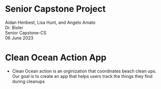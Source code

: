 # Senior Capstone Project

Aidan Henbest, Lisa Hunt, and Angelo Amato\
Dr. Bixler\
Senior Capstone-CS\
06 June 2023

# Clean Ocean Action App
- Clean Ocean action is an orginization that coordinates beach clean ups. Our goal is to create an app that helps users track the things they find during cleanups
